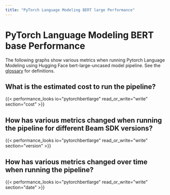 ```yaml
---
title: "PyTorch Language Modeling BERT large Performance"
---
```


<!--
Licensed under the Apache License, Version 2.0 (the "License");
you may not use this file except in compliance with the License.
You may obtain a copy of the License at

http://www.apache.org/licenses/LICENSE-2.0

Unless required by applicable law or agreed to in writing, software
distributed under the License is distributed on an "AS IS" BASIS,
WITHOUT WARRANTIES OR CONDITIONS OF ANY KIND, either express or implied.
See the License for the specific language governing permissions and
limitations under the License.
-->

# PyTorch Language Modeling BERT base Performance

The following graphs show various metrics when running Pytorch Language Modeling using Hugging Face bert-large-uncased model pipeline.
See the [glossary](/performance/glossary) for definitions.

## What is the estimated cost to run the pipeline?

{{< performance_looks io="pytorchbertlarge" read_or_write="write" section="cost" >}}

## How has various metrics changed when running the pipeline for different Beam SDK versions?

{{< performance_looks io="pytorchbertlarge" read_or_write="write" section="version" >}}

## How has various metrics changed over time when running the pipeline?

{{< performance_looks io="pytorchbertlarge" read_or_write="write" section="date" >}}
